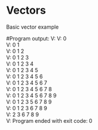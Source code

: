 # Vectors
Basic vector example

#Program output:
V: 
V: 0	
V: 0	1	
V: 0	1	2	
V: 0	1	2	3	
V: 0	1	2	3	4	
V: 0	1	2	3	4	5	
V: 0	1	2	3	4	5	6	
V: 0	1	2	3	4	5	6	7	
V: 0	1	2	3	4	5	6	7	8	
V: 0	1	2	3	4	5	6	7	8	9	
V: 0	1	2	3	5	6	7	8	9	
V: 0	1	2	3	6	7	8	9	
V: 2	3	6	7	8	9	
V: 
Program ended with exit code: 0